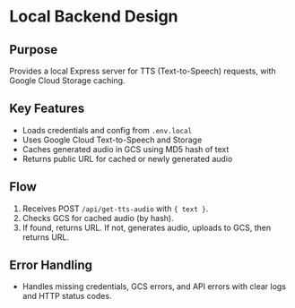 # Local Backend Design

## Purpose

Provides a local Express server for TTS (Text-to-Speech) requests, with Google Cloud Storage caching.

## Key Features

- Loads credentials and config from `.env.local`
- Uses Google Cloud Text-to-Speech and Storage
- Caches generated audio in GCS using MD5 hash of text
- Returns public URL for cached or newly generated audio

## Flow

1. Receives POST `/api/get-tts-audio` with `{ text }`.
2. Checks GCS for cached audio (by hash).
3. If found, returns URL. If not, generates audio, uploads to GCS, then returns URL.

## Error Handling

- Handles missing credentials, GCS errors, and API errors with clear logs and HTTP status codes.
